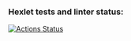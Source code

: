### Hexlet tests and linter status:
[![Actions Status](https://github.com/dfymrf3/frontend-project-lvl1/workflows/hexlet-check/badge.svg)](https://github.com/dfymrf3/frontend-project-lvl1/actions)